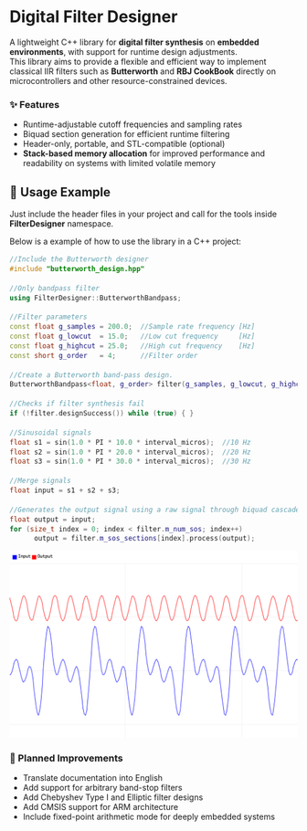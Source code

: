 
# Digital Filter Designer

A lightweight C++ library for **digital filter synthesis** on **embedded environments**, with support for runtime design adjustments.  
This library aims to provide a flexible and efficient way to implement classical IIR filters such as **Butterworth** and **RBJ CookBook** directly on microcontrollers and other resource-constrained devices.

### ✨ Features

- Runtime-adjustable cutoff frequencies and sampling rates
- Biquad section generation for efficient runtime filtering
- Header-only, portable, and STL-compatible (optional)
- **Stack-based memory allocation** for improved performance and readability on systems with limited volatile memory

## 🚀 Usage Example
Just include the header files in your project and call for the tools inside **FilterDesigner** namespace.

Below is a example of how to use the library in a C++ project:

```cpp
//Include the Butterworth designer
#include "butterworth_design.hpp"

//Only bandpass filter
using FilterDesigner::ButterworthBandpass;

//Filter parameters
const float g_samples = 200.0;  //Sample rate frequency [Hz]
const float g_lowcut  = 15.0;   //Low cut frequency     [Hz]
const float g_highcut = 25.0;   //High cut frequency    [Hz]
const short g_order   = 4;      //Filter order

//Create a Butterworth band-pass design.
ButterworthBandpass<float, g_order> filter(g_samples, g_lowcut, g_highcut);

//Checks if filter synthesis fail
if (!filter.designSuccess()) while (true) { }

//Sinusoidal signals
float s1 = sin(1.0 * PI * 10.0 * interval_micros);  //10 Hz
float s2 = sin(1.0 * PI * 20.0 * interval_micros);  //20 Hz
float s3 = sin(1.0 * PI * 30.0 * interval_micros);  //30 Hz

//Merge signals
float input = s1 + s2 + s3;

//​Generates the output signal using a raw signal through biquad cascade.
float output = input;
for (size_t index = 0; index < filter.m_num_sos; index++)
      output = filter.m_sos_sections[index].process(output);
```

![Filter Response](docs/filter_response.png)

### 🔧 Planned Improvements

- Translate documentation into English
- Add support for arbitrary band-stop filters
- Add Chebyshev Type I and Elliptic filter designs
- Add CMSIS support for ARM architecture
- Include fixed-point arithmetic mode for deeply embedded systems